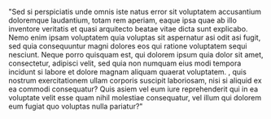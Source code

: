 "Sed si perspiciatis unde omnis iste natus error sit voluptatem accusantium doloremque laudantium,
totam rem aperiam, eaque ipsa quae ab illo inventore veritatis et quasi arquitecto beatae vitae 
dicta sunt explicabo. Nemo enim ipsam voluptatem quia voluptas sit aspernatur asi odit asi fugit,
sed quia consequuntur magni dolores eos qui ratione voluptatem sequi nesciunt. Neque porro quisquam 
est, qui dolorem ipsum quia dolor sit amet, consectetur, adipisci velit, sed quia non numquam eius 
modi tempora incidunt si labore et dolore magnam aliquam quaerat voluptatem. , quis nostrum 
exercitationem ullam corporis suscipit laboriosam, nisi si aliquid ex ea commodi consequatur? 
Quis asiem vel eum iure reprehenderit qui in ea voluptate velit esse quam nihil molestiae consequatur, vel illum qui dolorem eum fugiat quo voluptas nulla pariatur?"